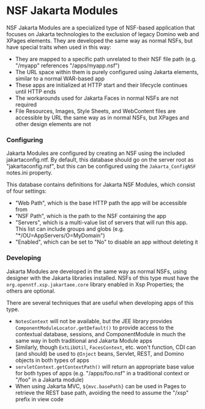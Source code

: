 # NSF Jakarta Modules

NSF Jakarta Modules are a specialized type of NSF-based application that focuses on Jakarta technologies to the exclusion of legacy Domino web and XPages elements. They are developed the same way as normal NSFs, but have special traits when used in this way:

- They are mapped to a specific path unrelated to their NSF file path (e.g. "/myapp" references "/apps/myapp.nsf")
- The URL space within them is purely configured using Jakarta elements, similar to a normal WAR-based app
- These apps are initialized at HTTP start and their lifecycle continues until HTTP ends
- The workarounds used for Jakarta Faces in normal NSFs are not required
- File Resources, Images, Style Sheets, and WebContent files are accessible by URL the same way as in normal NSFs, but XPages and other design elements are not

### Configuring

Jakarta Modules are configured by creating an NSF using the included jakartaconfig.ntf. By default, this database should go on the server root as "jakartaconfig.nsf", but this can be configured using the `Jakarta_ConfigNSF` notes.ini property.

This database contains definitions for Jakarta NSF Modules, which consist of four settings:

- "Web Path", which is the base HTTP path the app will be accessible from
- "NSF Path", which is the path to the NSF containing the app
- "Servers", which is a multi-value list of servers that will run this app. This list can include groups and globs (e.g. "*/OU=AppServers/O=MyDomain")
- "Enabled", which can be set to "No" to disable an app without deleting it

### Developing

Jakarta Modules are developed in the same way as normal NSFs, using designer with the Jakarta libraries installed. NSFs of this type must have the `org.openntf.xsp.jakartaee.core` library enabled in Xsp Properties; the others are optional.

There are several techniques that are useful when developing apps of this type.

- `NotesContext` will not be available, but the JEE library provides `ComponentModuleLocator.getDefault()` to provide access to the contextual database, sessions, and ComponentModule in much the same way in both traditional and Jakarta Module apps
- Similarly, though `ExtLibUtil`, `FacesContext`, etc. won't function, CDI can (and should) be used to `@Inject` beans, Servlet, REST, and Domino objects in both types of apps
- `servletContext.getContextPath()` will return an appropriate base value for both types of apps (e.g. "/apps/foo.nsf" in a traditional context or "/foo" in a Jakarta module)
- When using Jakarta MVC, `${mvc.basePath}` can be used in Pages to retrieve the REST base path, avoiding the need to assume the "/xsp" prefix in view code